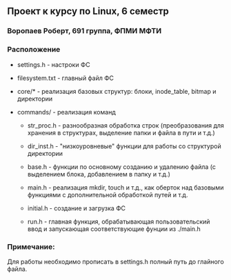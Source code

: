 ## Проект к курсу по Linux, 6 семестр

### Воропаев Роберт, 691 группа, ФПМИ МФТИ

### Расположение

+ settings.h  - настроки ФС

+ filesystem.txt - главный файл ФС

+ core/* - реализация базовых структур: блоки, inode_table, bitmap и директории

+ commands/ - реализация команд

  + str_proc.h - разнообразная обработка строк (преобразования для хранения в структурах, выделение папки и файла в пути и т.д.)
  
  + dir_inst.h - "низкоуровневые" функции для работы со структурой директории
  
  + base.h - функции по основному созданию и удалению файла (с выделением блока, добавлением в папку и т.д.)
  
  + main.h - реализация mkdir, touch и т.д., как оберток над базовыми функциями с дополнительной обработкой путей и т.д.
  
  + initial.h - создание и загрузка ФС
  
  + run.h - главная функция, обрабатывающая пользовательский ввод и запускающая соответствующие фунции из ./main.h
 
### Примечание:
Для работы необходимо прописать в settings.h полный путь до глайного файла.
